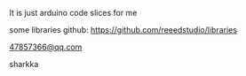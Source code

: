 It is just arduino code slices for me

some libraries github:
https://github.com/reeedstudio/libraries

47857366@qq.com

sharkka